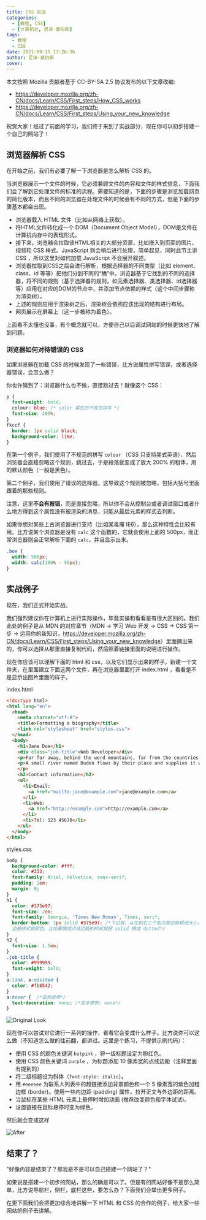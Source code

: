 ```yaml
---
title: CSS 实战
categories:
  - [教程, CSS]
  - [计算机社, 尼泽·莫伯斯]
tags:
  - 教程
  - CSS
date: 2021-09-15 13:26:36
author: 尼泽·莫伯斯
cover:
---
```


本文按照 Mozilla 贡献者基于 CC-BY-SA 2.5 协议发布的以下文章改编:

- <https://developer.mozilla.org/zh-CN/docs/Learn/CSS/First_steps/How_CSS_works>
- <https://developer.mozilla.org/zh-CN/docs/Learn/CSS/First_steps/Using_your_new_knowledge>

祝贺大家！经过了前面的学习，我们终于来到了实战部分，现在你可以初步搭建一个自己的网站了！

## 浏览器解析 CSS

在开始之前，我们有必要了解一下浏览器是怎么解析 CSS 的。

当浏览器展示一个文件的时候，它必须兼顾文件的内容和文件的样式信息，下面我们会了解到它处理文件的标准的流程。需要知道的是，下面的步骤是浏览加载网页的简化版本，而且不同的浏览器在处理文件的时候会有不同的方式，但是下面的步骤基本都会出现。

- 浏览器载入 HTML 文件（比如从网络上获取）。
- 将HTML文件转化成一个 DOM（Document Object Model），DOM是文件在计算机内存中的表现形式。
- 接下来，浏览器会拉取该HTML相关的大部分资源，比如嵌入到页面的图片、视频和 CSS 样式。JavaScript 则会稍后进行处理，简单起见，同时此节主讲 CSS ，所以这里对如何加载 JavaScript 不会展开叙述。
- 浏览器拉取到CSS之后会进行解析，根据选择器的不同类型（比如 element、class、id 等等）把他们分到不同的“桶”中。浏览器基于它找到的不同的选择器，将不同的规则（基于选择器的规则，如元素选择器、类选择器、id选择器等）应用在对应的DOM的节点中，并添加节点依赖的样式（这个中间步骤称为渲染树）。
- 上述的规则应用于渲染树之后，渲染树会依照应该出现的结构进行布局。
- 网页展示在屏幕上（这一步被称为着色）。

上面看不太懂也没事，有个概念就可以，方便自己以后调试网站的时候更快地了解到问题。

### 浏览器如何对待错误的 CSS

如果浏览器在加载 CSS 的时候发现了一些错误，比方说属性拼写错误，或者选择器错误，会怎么做？

你也许猜到了：浏览器什么也不做，直接跳过去！就像这个 CSS：

``` css
p {
  font-weight: bold;
  colour: blue; /* color 属性的不规范拼写 */
  font-size: 200%;
}
fkccf {
  border: 1px solid black;
  background-color: lime;
}
```

在第一个例子，我们使用了不规范的拼写 `colour` （CSS 只支持美式英语），然后浏览器会直接忽略这个规则，跳过去，于是段落就变成了放大 200% 的粗体，用的默认颜色（一般是黑色）。

第二个例子，我们使用了错误的选择器。这导致这个规则被忽略，包括大括号里面跟着的那些规则。

注意，这里**不会有报错**，而是直接忽略，所以你不会从控制台或者调试窗口或者什么地方得到这个属性没有被渲染的消息，只能从最后元素的样式去判断。

如果你想对某些上古浏览器进行支持（比如某毒瘤 IE6），那么这种特性会比较有用。比方说某个浏览器是没有 `calc` 这个函数的，它就会使用上面的 500px，而正常浏览器则会正常解析下面的 `calc`，并且显示出来。

``` css
.box {
  width: 500px;
  width: calc(100% - 50px);
}
```

## 实战例子

现在，我们正式开始实战。

我们强烈建议你在计算机上进行实际操作，毕竟实操和看看是有很大区别的。我们此处的例子是从 MDN 的对应章节（MDN -> 学习 Web 开发 -> CSS -> CSS 第一步 -> 运用你的新知识，<https://developer.mozilla.org/zh-CN/docs/Learn/CSS/First_steps/Using_your_new_knowledge>）里面摘出来的，你可以选择从那里直接复制代码，然后照着链接里面的说明进行操作。

现在你应该可以理解下面的 html 和 css，以及它们显示出来的样子。新建一个文件夹，在里面建立下面这两个文件，再在浏览器里面打开 index.html ，看看是不是显示出图片里面的样子。

index.html

``` html
<!doctype html>
<html lang="en">
  <head>
    <meta charset="utf-8">
    <title>Formatting a biography</title>
    <link rel="stylesheet" href="styles.css">
  </head>
  <body>
    <h1>Jane Doe</h1>
    <div class="job-title">Web Developer</div>
    <p>Far far away, behind the word mountains, far from the countries Vokalia and Consonantia, there live the blind texts. Separated they live in Bookmarksgrove right at the coast of the Semantics, a large language ocean.</p>
    <p>A small river named Duden flows by their place and supplies it with the necessary regelialia. It is a paradisematic country, in which roasted parts of sentences fly into your mouth.
    </p>
    <h2>Contact information</h2>
    <ul>
      <li>Email:
        <a href="mailto:jane@example.com">jane@example.com</a>
      </li>
      <li>Web:
        <a href="http://example.com">http://example.com</a>
      </li>
      <li>Tel: 123 45678</li>
    </ul>
  </body>
</html>
```

styles.css

``` css
body {
  background-color: #fff;
  color: #333;
  font-family: Arial, Helvetica, sans-serif;
  padding: 1em;
  margin: 0;
}
h1 {
  color: #375e97;
  font-size: 2em;
  font-family: Georgia, 'Times New Roman', Times, serif;
  border-bottom: 1px solid #375e97; /*下边框，从左到右三个依次是边框粗细大小，
  边框样式和颜色。比如要换成点线边框的样式就把 solid 换成 dotted*/
}
h2 {
  font-size: 1.5em;
}
.job-title {
  color: #999999;
  font-weight: bold;
}
a:link, a:visited {
  color: #fb6542;
}
a:hover {  /*鼠标悬停*/
  text-decoration: none; /*文本修饰: none*/
}
```

![Original Look](4_original.png)

现在你可以尝试对它进行一系列的操作，看看它会变成什么样子。比方说你可以这么做（不知道怎么做的往前翻，都讲过。这里是个练习，不提供示例代码）：

- 使用 CSS 的颜色关键词 `hotpink` ，将一级标题设定为粉红色。
- 使用 CSS 颜色关键词 `purple` ，为标题添加 10 像素宽的点线边距（注释里面有提到的）
- 将二级标题设为斜体（`font-style: italic`）。
- 用 `#eeeeee` 为联系人列表中的超链接添加背景颜色和一个 5 像素宽的紫色加粗边框 (border)。使用一些内边距 (padding) 属性，拉开正文与外边距的距离。
- 当鼠标在某些 HTML 元素上悬停时增加动画 (推荐改变颜色和字体试试)。
- 设置链接在鼠标悬停时变为绿色。

然后就会变成这样

![After](4_view.png)

## 结束了？

"好像内容是结束了？那我是不是可以自己搭建一个网站了？"

如果说是搭建一个初步的网站，那么的确是可以了。但是有的网站好像不是那么简单，比方说导航栏，侧栏，底栏这些，要怎么办？下面我们会举出更多例子。

在更下面我们会把更加综合地讲解一下 HTML 和 CSS 的合作的例子，给大家一些网站的例子去讲解。
